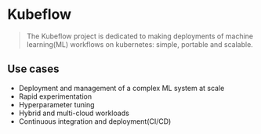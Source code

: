 # Kubeflow

> The Kubeflow project is dedicated to making deployments of machine learning(ML) workflows on kubernetes: simple, portable and scalable.

## Use cases

- Deployment and management of a complex ML system at scale
- Rapid experimentation
- Hyperparameter tuning
- Hybrid and multi-cloud workloads
- Continuous integration and deployment(CI/CD)

